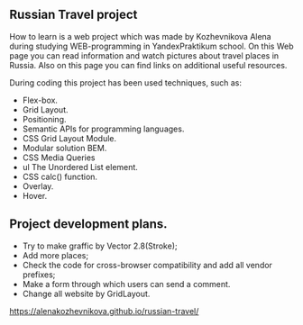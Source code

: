 
## Russian Travel project

How to learn is a web project which was made by Kozhevnikova Alena during studying WEB-programming in YandexPraktikum school.
On this Web page you can read information and watch pictures about travel places in Russia. Also on this page you can find links on additional useful resources.

During coding this project has been used techniques, such as:

- Flex-box.
- Grid Layout.
- Positioning.
- Semantic APIs for programming languages.
- CSS Grid Layout Module.
- Modular solution BEM.
- CSS Media Queries
- ul The Unordered List element.
- CSS calc() function.
- Overlay.
- Hover.

## Project development plans.

- Try to make graffic by Vector 2.8(Stroke);
- Add more places;
- Check the code for cross-browser compatibility and add all vendor prefixes;
- Make a form through which users can send a comment.
- Change all website by GridLayout.

https://alenakozhevnikova.github.io/russian-travel/
